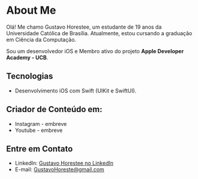 # About Me

Olá! Me chamo Gustavo Horestee, um estudante de 19 anos da Universidade Católica de Brasília. Atualmente, estou cursando a graduação em Ciência da Computação.

Sou um desenvolvedor iOS e Membro ativo do projeto **Apple Developer Academy - UCB**.

## Tecnologias

- Desenvolvimento iOS com Swift (UIKit e SwiftUI).

## Criador de Conteúdo em:

- Instagram - embreve
- Youtube - embreve

## Entre em Contato

- LinkedIn: [Gustavo Horestee no LinkedIn](https://www.linkedin.com/in/gustavo-horestee-4a3a39222/)
- E-mail: GustavoHoreste@gmail.com
